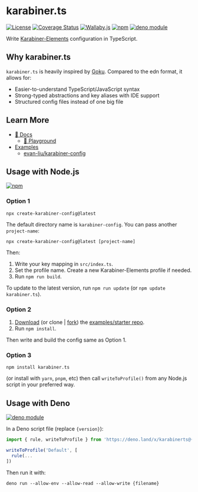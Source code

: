 # karabiner.ts

[![License](https://img.shields.io/npm/l/karabiner.ts.svg)](LICENSE)
[![Coverage Status](https://coveralls.io/repos/github/evan-liu/karabiner.ts/badge.svg)](https://coveralls.io/github/evan-liu/karabiner.ts)
[![Wallaby.js](https://img.shields.io/badge/wallaby.js-powered-blue.svg?style=flat&logo=github)](https://wallabyjs.com/oss/)
[![npm](https://img.shields.io/npm/v/karabiner.ts.svg)](https://www.npmjs.com/package/karabiner.ts)
[![deno module](https://shield.deno.dev/x/karabinerts)](https://deno.land/x/karabinerts)

Write [Karabiner-Elements](https://github.com/pqrs-org/Karabiner-Elements) configuration in TypeScript.

## Why karabiner.ts

`karabiner.ts` is heavily inspired by [Goku](https://github.com/yqrashawn/GokuRakuJoudo). Compared to the edn format, it allows for:

- Easier-to-understand TypeScript/JavaScript syntax
- Strong-typed abstractions and key aliases with IDE support
- Structured config files instead of one big file

## Learn More

- [📝 Docs](https://evan-liu.github.io/karabiner.ts/)
  - [🛝 Playground](https://evan-liu.github.io/karabiner.ts/playground)
- [Examples](https://github.com/evan-liu/karabiner.ts.examples/blob/main/src/index.ts) 
  - [evan-liu/karabiner-config](https://github.com/evan-liu/karabiner-config/blob/main/src/index.ts)

## Usage with Node.js 

[![npm](https://img.shields.io/npm/v/karabiner.ts.svg)](https://www.npmjs.com/package/karabiner.ts)

### Option 1

    npx create-karabiner-config@latest

The default directory name is `karabiner-config`. You can pass another `project-name`:

    npx create-karabiner-config@latest [project-name]

Then:

1. Write your key mapping in `src/index.ts`.
2. Set the profile name. Create a new Karabiner-Elements profile if needed.
3. Run `npm run build`.

To update to the latest version, run `npm run update` (or `npm update karabiner.ts`). 

### Option 2

1. [Download](https://github.com/evan-liu/karabiner.ts.examples/archive/refs/heads/main.zip) (or clone | [fork](https://github.com/evan-liu/karabiner.ts.examples/fork)) the [examples/starter repo](https://github.com/evan-liu/karabiner.ts.examples).
2. Run `npm install`.

Then write and build the config same as Option 1.

### Option 3

    npm install karabiner.ts

(or install with `yarn`, `pnpm`, etc) then call `writeToProfile()` from any Node.js script in your preferred way.

## Usage with Deno 

[![deno module](https://shield.deno.dev/x/karabinerts)](https://deno.land/x/karabinerts)

In a Deno script file (replace `{version}`):

```typescript
import { rule, writeToProfile } from 'https://deno.land/x/karabinerts@{version}/deno.ts'

writeToProfile('Default', [
  rule(...
])
```

Then run it with:

    deno run --allow-env --allow-read --allow-write {filename}
